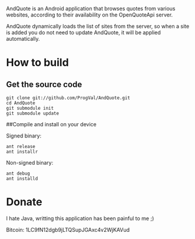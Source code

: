 AndQuote is an Android application that browses quotes from various websites,
according to their availability on the OpenQuoteApi server.

AndQuote dynamically loads the list of sites from the server, so when a site
is added you do not need to update AndQuote, it will be applied automatically.

# How to build

## Get the source code

```
git clone git://github.com/ProgVal/AndQuote.git
cd AndQuote
git submodule init
git submodule update
```

##Compile and install on your device

Signed binary:

```
ant release
ant installr
```

Non-signed binary:

```
ant debug
ant installd
```

# Donate

I hate Java, writting this application has been painful to me ;)

Bitcoin: 1LC9fN12dgb9jLTQSupJGAxc4v2WjKAVud
